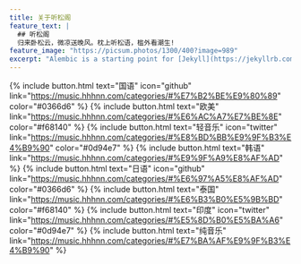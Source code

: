 ```yaml
---
title: 关于听松阁
feature_text: |
  ## 听松阁
  归来卧松云，微凉送晚风。枕上听松语，槛外看潮生!
feature_image: "https://picsum.photos/1300/400?image=989"
excerpt: "Alembic is a starting point for [Jekyll](https://jekyllrb.com/) projects. Rather than starting from scratch, this boilerplate is designed to get the ball rolling immediately. Install it, configure it, tweak it, push it."
---
```


{% include button.html text="国语" icon="github" link="https://music.hhhnn.com/categories/#%E7%B2%BE%E9%80%89" color="#0366d6" %} {% include button.html text="欧美" link="https://music.hhhnn.com/categories/#%E6%AC%A7%E7%BE%8E" color="#f68140" %} {% include button.html text="轻音乐" icon="twitter" link="https://music.hhhnn.com/categories/#%E8%BD%BB%E9%9F%B3%E4%B9%90" color="#0d94e7" %} {% include button.html text="韩语" link="https://music.hhhnn.com/categories/#%E9%9F%A9%E8%AF%AD" %} {% include button.html text="日语" icon="github" link="https://music.hhhnn.com/categories/#%E6%97%A5%E8%AF%AD" color="#0366d6" %} {% include button.html text="泰国" link="https://music.hhhnn.com/categories/#%E6%B3%B0%E5%9B%BD" color="#f68140" %} {% include button.html text="印度" icon="twitter" link="https://music.hhhnn.com/categories/#%E5%8D%B0%E5%BA%A6" color="#0d94e7" %} {% include button.html text="纯音乐" link="https://music.hhhnn.com/categories/#%E7%BA%AF%E9%9F%B3%E4%B9%90" %}
